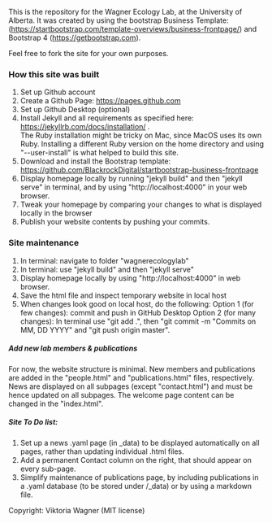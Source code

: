 This is the repository for the Wagner Ecology Lab, at the University of Alberta.
It was created by using the bootstrap Business Template: (https://startbootstrap.com/template-overviews/business-frontpage/) and Bootstrap 4 (https://getbootstrap.com). 

Feel free to fork the site for your own purposes.

### How this site was built
1. Set up Github account
2. Create a Github Page: https://pages.github.com
3. Set up Github Desktop (optional)
4. Install Jekyll and all requirements as specified here: https://jekyllrb.com/docs/installation/ .   
The Ruby installation might be tricky on Mac, since MacOS uses its own Ruby. Installing a different Ruby version on the home directory and using "--user-install" is what helped to build this site.
5. Download and install the Bootstrap template: https://github.com/BlackrockDigital/startbootstrap-business-frontpage
6. Display homepage locally by running "jekyll build" and then "jekyll serve" in terminal, and by using "http://localhost:4000" in your web browser.
7. Tweak your homepage by comparing your changes to what is displayed locally in the browser
8. Publish your website contents by pushing your commits.

### Site maintenance
1. In terminal: navigate to folder "wagnerecologylab"
2. In terminal: use "jekyll build" and then "jekyll serve"
3. Display homepage locally by using "http://localhost:4000" in web browser.
4. Save the html file and inspect temporary website in local host
5. When changes look good on local host, do the following:
Option 1 (for few changes): commit and push in GitHub Desktop
Option 2 (for many changes): In terminal use "git add .", then "git commit -m "Commits on MM, DD YYYY" and "git push origin master".

##### Add new lab members & publications
For now, the website structure is minimal. New members and publications are added in the "people.html" and "publications.html" files, respectively. News are displayed on all subpages (except "contact.html") and must be hence updated on all subpages. The welcome page content can be changed in the "index.html".

##### Site To Do list:
1. Set up a news .yaml page (in _data) to be displayed automatically on all pages, rather than updating individual .html files.
2. Add a permanent Contact column on the right, that should appear on every sub-page.
3. Simplify maintenance of publications page, by including publications in a .yaml database (to be stored under /_data) or by using a markdown file.

Copyright: Viktoria Wagner (MIT license)